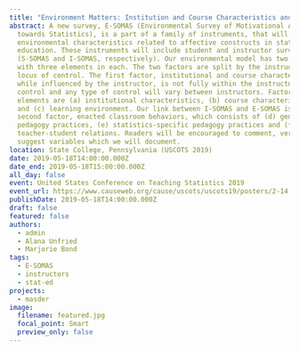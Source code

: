 ```yaml
---
title: "Environment Matters: Institution and Course Characteristics and Pedagogy"
abstract: A new survey, E-SOMAS (Environmental Survey of Motivational Attitudes
  towards Statistics), is a part of a family of instruments, that will measure
  environmental characteristics related to affective constructs in statistics
  education. These instruments will include student and instructor surveys
  (S-SOMAS and I-SOMAS, respectively). Our environmental model has two factors
  with three elements in each. The two factors are split by the instructor’s
  locus of control. The first factor, institutional and course characteristics,
  while influenced by the instructor, is not fully within the instructor’s
  control and any type of control will vary between instructors. Factor 1’s
  elements are (a) institutional characteristics, (b) course characteristics,
  and (c) learning environment. Our link between I-SOMAS and E-SOMAS is the
  second factor, enacted classroom behaviors, which consists of (d) general
  pedagogy practices, (e) statistics-specific pedagogy practices and (f)
  teacher-student relations. Readers will be encouraged to comment, verify, and
  suggest variables which we will document.
location: State College, Pennsylvania (USCOTS 2019)
date: 2019-05-18T14:00:00.000Z
date_end: 2019-05-18T15:00:00.000Z
all_day: false
event: United States Conference on Teaching Statistics 2019
event_url: https://www.causeweb.org/cause/uscots/uscots19/posters/2-14
publishDate: 2019-05-18T14:00:00.000Z
draft: false
featured: false
authors:
  - admin
  - Alana Unfried
  - Marjorie Bond
tags:
  - E-SOMAS
  - instructors
  - stat-ed
projects:
  - masder
image:
  filename: featured.jpg
  focal_point: Smart
  preview_only: false
---
```

